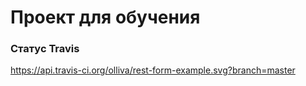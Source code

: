 # Проект для обучения

### Статус Travis

https://api.travis-ci.org/olliva/rest-form-example.svg?branch=master
